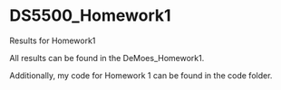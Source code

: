 # DS5500_Homework1
Results for Homework1

All results can be found in the DeMoes_Homework1.

Additionally, my code for Homework 1 can be found in the code folder. 
